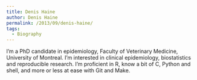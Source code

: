 ```yaml
---
title: Denis Haine
author: Denis Haine
permalink: /2013/09/denis-haine/
tags:
  - Biography
---
```

I&#8217;m a PhD candidate in epidemiology, Faculty of Veterinary Medicine, University of Montreal. I&#8217;m interested in clinical epidemiology, biostatistics and reproducible research. I&#8217;m proficient in R, know a bit of C, Python and shell, and more or less at ease with Git and Make.
